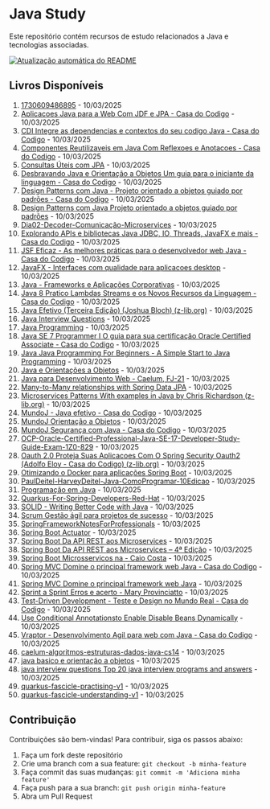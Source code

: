 # Java Study

Este repositório contém recursos de estudo relacionados a Java e tecnologias associadas.

[![Atualização automática do README](https://github.com/maxsonferovante/java-study/actions/workflows/main.yml/badge.svg?event=workflow_dispatch)](https://github.com/maxsonferovante/java-study/actions/workflows/main.yml)

## Livros Disponíveis

1. [1730609486895](books/1730609486895.pdf) - 10/03/2025
2. [Aplicacoes Java para a Web Com JDF e JPA - Casa do Codigo](books/Aplicacoes_Java_para_a_Web_Com_JDF_e_JPA_-_Casa_do_Codigo.pdf) - 10/03/2025
3. [CDI Integre as dependencias e contextos do seu codigo Java - Casa do Codigo](books/CDI_Integre_as_dependencias_e_contextos_do_seu_codigo_Java_-_Casa_do_Codigo.pdf) - 10/03/2025
4. [Componentes Reutilizaveis em Java Com Reflexoes e Anotacoes - Casa do Codigo](books/Componentes_Reutilizaveis_em_Java_Com_Reflexoes_e_Anotacoes_-_Casa_do_Codigo.pdf) - 10/03/2025
5. [Consultas Úteis com JPA](books/Consultas_Úteis_com_JPA.pdf) - 10/03/2025
6. [Desbravando Java e Orientação a Objetos Um guia para o iniciante da linguagem - Casa do Codigo](books/Desbravando_Java_e_Orientação_a_Objetos_Um_guia_para_o_iniciante_da_linguagem_-_Casa_do_Codigo.pdf) - 10/03/2025
7. [Design Patterns com Java - Projeto orientado a objetos guiado por padrões - Casa do Codigo](books/Design_Patterns_com_Java_-_Projeto_orientado_a_objetos_guiado_por_padrões_-_Casa_do_Codigo.pdf) - 10/03/2025
8. [Design Patterns com Java  Projeto orientado a objetos guiado por padrões](books/Design_Patterns_com_Java__Projeto_orientado_a_objetos_guiado_por_padrões.pdf) - 10/03/2025
9. [Dia02-Decoder-Comunicação-Microservices](books/Dia02-Decoder-Comunicação-Microservices.pdf) - 10/03/2025
10. [Explorando APIs e bibliotecas Java JDBC, IO, Threads, JavaFX e mais - Casa do Codigo](books/Explorando_APIs_e_bibliotecas_Java_JDBC,_IO,_Threads,_JavaFX_e_mais_-_Casa_do_Codigo.pdf) - 10/03/2025
11. [JSF Eficaz - As melhores práticas para o desenvolvedor web Java - Casa do Codigo](books/JSF_Eficaz_-_As_melhores_práticas_para_o_desenvolvedor_web_Java_-_Casa_do_Codigo.pdf) - 10/03/2025
12. [JavaFX - Interfaces com qualidade para aplicacoes desktop](books/JavaFX_-_Interfaces_com_qualidade_para_aplicacoes_desktop.pdf) - 10/03/2025
13. [Java - Frameworks e Aplicações Corporativas](books/Java_-_Frameworks_e_Aplicações_Corporativas.pdf) - 10/03/2025
14. [Java 8 Pratico Lambdas Streams e os Novos Recursos da Linguagem - Casa do Codigo](books/Java_8_Pratico_Lambdas_Streams_e_os_Novos_Recursos_da_Linguagem_-_Casa_do_Codigo.pdf) - 10/03/2025
15. [Java Efetivo (Terceira Edição) (Joshua Bloch) (z-lib.org)](books/Java_Efetivo_(Terceira_Edição)_(Joshua_Bloch)_(z-lib.org).pdf) - 10/03/2025
16. [Java Interview Questions](books/Java_Interview_Questions.pdf) - 10/03/2025
17. [Java Programming](books/Java_Programming.pdf) - 10/03/2025
18. [Java SE 7 Programmer I O guia para sua certificação Oracle Certified Associate - Casa do Codigo](books/Java_SE_7_Programmer_I_O_guia_para_sua_certificação_Oracle_Certified_Associate_-_Casa_do_Codigo.pdf) - 10/03/2025
19. [Java  Java Programming For Beginners - A Simple Start to Java Programming](books/Java__Java_Programming_For_Beginners_-_A_Simple_Start_to_Java_Programming.pdf) - 10/03/2025
20. [Java e Orientações a Objetos](books/Java_e_Orientações_a_Objetos.pdf) - 10/03/2025
21. [Java para Desenvolvimento Web - Caelum, FJ-21](books/Java_para_Desenvolvimento_Web_-_Caelum,_FJ-21.pdf) - 10/03/2025
22. [Many-to-Many relationships with Spring Data JPA](books/Many-to-Many_relationships_with_Spring_Data_JPA.pdf) - 10/03/2025
23. [Microservices Patterns With examples in Java by Chris Richardson (z-lib.org)](books/Microservices_Patterns_With_examples_in_Java_by_Chris_Richardson_(z-lib.org).pdf) - 10/03/2025
24. [MundoJ - Java efetivo - Casa do Codigo](books/MundoJ_-_Java_efetivo_-_Casa_do_Codigo.pdf) - 10/03/2025
25. [MundoJ Orientação a Objetos](books/MundoJ_Orientação_a_Objetos.pdf) - 10/03/2025
26. [MundoJ Segurança com Java - Casa do Codigo](books/MundoJ_Segurança_com_Java_-_Casa_do_Codigo.pdf) - 10/03/2025
27. [OCP-Oracle-Certified-Professional-Java-SE-17-Developer-Study-Guide-Exam-1Z0-829](books/OCP-Oracle-Certified-Professional-Java-SE-17-Developer-Study-Guide-Exam-1Z0-829.pdf) - 10/03/2025
28. [Oauth 2.0 Proteja Suas Aplicacoes Com O Spring Security Oauth2 (Adolfo Eloy - Casa do Codigo) (z-lib.org)](books/Oauth_2.0_Proteja_Suas_Aplicacoes_Com_O_Spring_Security_Oauth2_(Adolfo_Eloy_-_Casa_do_Codigo)_(z-lib.org).pdf) - 10/03/2025
29. [Otimizando o Docker para aplicações Spring Boot](books/Otimizando_o_Docker_para_aplicações_Spring_Boot.pdf) - 10/03/2025
30. [PaulDeitel-HarveyDeitel-Java-ComoProgramar-10Edicao](books/PaulDeitel-HarveyDeitel-Java-ComoProgramar-10Edicao.pdf) - 10/03/2025
31. [Programação em Java](books/Programação_em_Java.pdf) - 10/03/2025
32. [Quarkus-For-Spring-Developers-Red-Hat](books/Quarkus-For-Spring-Developers-Red-Hat.pdf) - 10/03/2025
33. [SOLID - Writing Better Code with Java](books/SOLID_-_Writing_Better_Code_with_Java.pdf) - 10/03/2025
34. [Scrum Gestão ágil para projetos de sucesso](books/Scrum_Gestão_ágil_para_projetos_de_sucesso.pdf) - 10/03/2025
35. [SpringFrameworkNotesForProfessionals](books/SpringFrameworkNotesForProfessionals.pdf) - 10/03/2025
36. [Spring Boot Actuator](books/Spring_Boot_Actuator.pdf) - 10/03/2025
37. [Spring Boot Da API REST aos Microservices](books/Spring_Boot_Da_API_REST_aos_Microservices.pdf) - 10/03/2025
38. [Spring Boot Da API REST aos Microservices – 4ª Edição](books/Spring_Boot_Da_API_REST_aos_Microservices_–_4ª_Edição.pdf) - 10/03/2025
39. [Spring Boot  Microsservicos na - Caio Costa](books/Spring_Boot__Microsservicos_na_-_Caio_Costa.pdf) - 10/03/2025
40. [Spring MVC Domine o principal framework web Java - Casa do Codigo](books/Spring_MVC_Domine_o_principal_framework_web_Java_-_Casa_do_Codigo.pdf) - 10/03/2025
41. [Spring MVC  Domine o principal framework web Java](books/Spring_MVC__Domine_o_principal_framework_web_Java.pdf) - 10/03/2025
42. [Sprint a Sprint Erros e acerto - Mary Provinciatto](books/Sprint_a_Sprint_Erros_e_acerto_-_Mary_Provinciatto.pdf) - 10/03/2025
43. [Test-Driven Development - Teste e Design no Mundo Real - Casa do Codigo](books/Test-Driven_Development_-_Teste_e_Design_no_Mundo_Real_-_Casa_do_Codigo.pdf) - 10/03/2025
44. [Use Conditional Annotationsto Enable Disable Beans Dynamically](books/Use_Conditional_Annotationsto_Enable_Disable_Beans_Dynamically.pdf) - 10/03/2025
45. [Vraptor - Desenvolvimento Agil para web com Java - Casa do Codigo](books/Vraptor_-_Desenvolvimento_Agil_para_web_com_Java_-_Casa_do_Codigo.pdf) - 10/03/2025
46. [caelum-algoritmos-estruturas-dados-java-cs14](books/caelum-algoritmos-estruturas-dados-java-cs14.pdf) - 10/03/2025
47. [java basico e orientação a objetos](books/java_basico_e_orientação_a_objetos.pdf) - 10/03/2025
48. [java interview questions  Top 20 java interview programs and answers](books/java_interview_questions__Top_20_java_interview_programs_and_answers.pdf) - 10/03/2025
49. [quarkus-fascicle-practising-v1](books/quarkus-fascicle-practising-v1.pdf) - 10/03/2025
50. [quarkus-fascicle-understanding-v1](books/quarkus-fascicle-understanding-v1.pdf) - 10/03/2025

## Contribuição

Contribuições são bem-vindas! Para contribuir, siga os passos abaixo:

1. Faça um fork deste repositório
2. Crie uma branch com a sua feature: `git checkout -b minha-feature`
3. Faça commit das suas mudanças: `git commit -m 'Adiciona minha feature'`
4. Faça push para a sua branch: `git push origin minha-feature`
5. Abra um Pull Request

